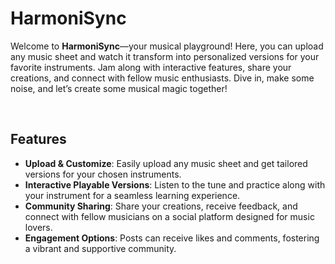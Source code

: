 # HarmoniSync
Welcome to **HarmoniSync**—your musical playground! Here, you can upload any music sheet and watch it transform into personalized versions for your favorite instruments. Jam along with interactive features, share your creations, and connect with fellow music enthusiasts. Dive in, make some noise, and let’s create some musical magic together!  

&nbsp;  

## Features  
- **Upload & Customize**: Easily upload any music sheet and get tailored versions for your chosen instruments.  
- **Interactive Playable Versions**: Listen to the tune and practice along with your instrument for a seamless learning experience.  
- **Community Sharing**: Share your creations, receive feedback, and connect with fellow musicians on a social platform designed for music lovers.  
- **Engagement Options**: Posts can receive likes and comments, fostering a vibrant and supportive community.  

